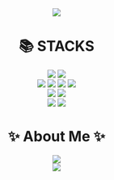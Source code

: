 <div align=center>
<img src="https://capsule-render.vercel.app/api?type=slice&color=gradient&height=200&section=header&text=Welcome%20to%20Areum's%20Git%F0%9F%91%8B&fontSize=50&Color=#FFDAB9">
<div>
<div align=center><h1>📚 STACKS</h1></div>

<div align=center> 
  <img src="https://img.shields.io/badge/java-007396?style=for-the-badge&logo=java&logoColor=white"> 
  <img src="https://img.shields.io/badge/python-3776AB?style=for-the-badge&logo=python&logoColor=white"> 
  <br>
  
  <img src="https://img.shields.io/badge/html5-E34F26?style=for-the-badge&logo=html5&logoColor=white"> 
  <img src="https://img.shields.io/badge/css-1572B6?style=for-the-badge&logo=css3&logoColor=white"> 
  <img src="https://img.shields.io/badge/javascript-F7DF1E?style=for-the-badge&logo=javascript&logoColor=black"> 
  <img src="https://img.shields.io/badge/jquery-0769AD?style=for-the-badge&logo=jquery&logoColor=white">
  <br>
  
  <img src="https://img.shields.io/badge/oracle-F80000?style=for-the-badge&logo=oracle&logoColor=white"> 
  <img src="https://img.shields.io/badge/mysql-4479A1?style=for-the-badge&logo=mysql&logoColor=white"> 
  <br>
  
  <img src="https://img.shields.io/badge/spring-6DB33F?style=for-the-badge&logo=spring&logoColor=white"> 
  <img src="https://img.shields.io/badge/flask-000000?style=for-the-badge&logo=flask&logoColor=white">
  
  <br>
</div>

<div align=center><h1>✨ About Me ✨</h1></div>
<div align=center> 
</a> <a href="https://www.notion.so/Portfolio-af1a72f5b6174606829378d7b6eaa615">
    <img 
        src="http://img.shields.io/badge/-Notion-pink?style=flat&logo=Notion"
        style="height : auto; margin-left : 10px; margin-right : 10px;"/>
    <!-- 
      <img 
        src="http://img.shields.io/badge/-Instagram-pink?style=flat&logo=Instagram&link=https://instagram.com/kong.94y/"
        style="height : auto; margin-left : 10px; margin-right : 10px;"/> 
    -->
</div>
  
  <div align=center>
<img src="https://capsule-render.vercel.app/api?type=slice&color=gradient&height=200&section=footer&text=&fontSize=100">
<div>
<!--
**JaeHyunKong/JaeHyunKong** is a ✨ _special_ ✨ repository because its `README.md` (this file) appears on your GitHub profile.

Here are some ideas to get you started:

- 🔭 I’m currently working on ...
- 🌱 I’m currently learning ...
- 👯 I’m looking to collaborate on ...
- 🤔 I’m looking for help with ...
- 💬 Ask me about ...
- 📫 How to reach me: ...
- 😄 Pronouns: ...
- ⚡ Fun fact: ...
-->

